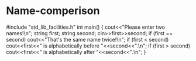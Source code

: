 # Name-comperison
#include "std_lib_facilities.h"
int main()
{
cout<<"Please enter two names!\n";
string first;
string second;
cin>>first>>second;
if (first == second) cout<<"That's the same name twice!\n";
if (first < second) cout<<first<<" is alphabetically before "<<second<<".\n";
if (first > second) cout<<first<<" is alphabetically after "<<second<<".\n";
}
